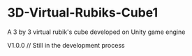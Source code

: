 # 3D-Virtual-Rubiks-Cube1
A 3 by 3 virtual rubik's cube developed on Unity game engine

V1.0.0 // Still in the development process
